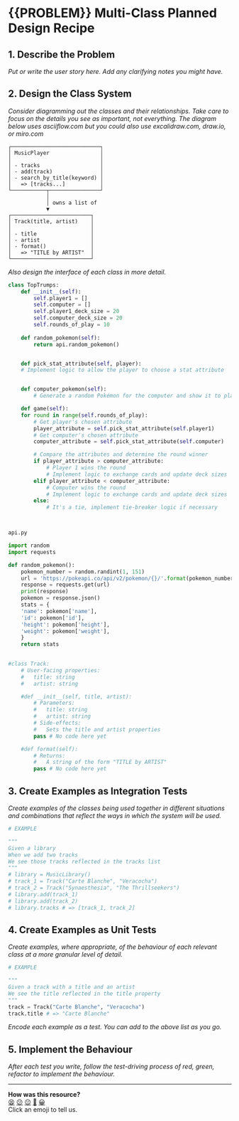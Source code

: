 # {{PROBLEM}} Multi-Class Planned Design Recipe

## 1. Describe the Problem

_Put or write the user story here. Add any clarifying notes you might have._

## 2. Design the Class System

_Consider diagramming out the classes and their relationships. Take care to
focus on the details you see as important, not everything. The diagram below
uses asciiflow.com but you could also use excalidraw.com, draw.io, or miro.com_

```
┌────────────────────────────┐
│ MusicPlayer                │
│                            │
│ - tracks                   │
│ - add(track)               │
│ - search_by_title(keyword) │
│   => [tracks...]           │
└───────────┬────────────────┘
            │
            │ owns a list of
            ▼
┌─────────────────────────┐
│ Track(title, artist)    │
│                         │
│ - title                 │
│ - artist                │
│ - format()              │
│   => "TITLE by ARTIST"  │
└─────────────────────────┘
```

_Also design the interface of each class in more detail._

```python
class TopTrumps:
    def __init__(self):
        self.player1 = []
        self.computer = []
        self.player1_deck_size = 20
        self.computer_deck_size = 20
        self.rounds_of_play = 10
    
    def random_pokemon(self):
        return api.random_pokemon()


    def pick_stat_attribute(self, player):
    # Implement logic to allow the player to choose a stat attribute


    def computer_pokemon(self):
        # Generate a random Pokémon for the computer and show it to player 1

    def game(self):
    for round in range(self.rounds_of_play):
        # Get player's chosen attribute
        player_attribute = self.pick_stat_attribute(self.player1)
        # Get computer's chosen attribute
        computer_attribute = self.pick_stat_attribute(self.computer)

        # Compare the attributes and determine the round winner
        if player_attribute > computer_attribute:
            # Player 1 wins the round
            # Implement logic to exchange cards and update deck sizes
        elif player_attribute < computer_attribute:
            # Computer wins the round
            # Implement logic to exchange cards and update deck sizes
        else:
            # It's a tie, implement tie-breaker logic if necessary



api.py

import random
import requests

def random_pokemon():
    pokemon_number = random.randint(1, 151)
    url = 'https://pokeapi.co/api/v2/pokemon/{}/'.format(pokemon_number)
    response = requests.get(url)
    print(response)
    pokemon = response.json()
    stats = {
    'name': pokemon['name'],
    'id': pokemon['id'],
    'height': pokemon['height'],
    'weight': pokemon['weight'],
    }
    return stats

    
#class Track:
    # User-facing properties:
    #   title: string
    #   artist: string

    #def __init__(self, title, artist):
        # Parameters:
        #   title: string
        #   artist: string
        # Side-effects:
        #   Sets the title and artist properties
        pass # No code here yet

    #def format(self):
        # Returns:
        #   A string of the form "TITLE by ARTIST"
        pass # No code here yet

```

## 3. Create Examples as Integration Tests

_Create examples of the classes being used together in different situations and
combinations that reflect the ways in which the system will be used._

```python
# EXAMPLE

"""
Given a library
When we add two tracks
We see those tracks reflected in the tracks list
"""
# library = MusicLibrary()
# track_1 = Track("Carte Blanche", "Veracocha")
# track_2 = Track("Synaesthesia", "The Thrillseekers")
# library.add(track_1)
# library.add(track_2)
# library.tracks # => [track_1, track_2]
```

## 4. Create Examples as Unit Tests

_Create examples, where appropriate, of the behaviour of each relevant class at
a more granular level of detail._

```python
# EXAMPLE

"""
Given a track with a title and an artist
We see the title reflected in the title property
"""
track = Track("Carte Blanche", "Veracocha")
track.title # => "Carte Blanche"
```

_Encode each example as a test. You can add to the above list as you go._

## 5. Implement the Behaviour

_After each test you write, follow the test-driving process of red, green,
refactor to implement the behaviour._

<!-- BEGIN GENERATED SECTION DO NOT EDIT -->

---

**How was this resource?**  
[😫](https://airtable.com/shrUJ3t7KLMqVRFKR?prefill_Repository=makersacademy%2Fgolden-square-in-python&prefill_File=resources%2Fmulti_class_recipe_template.md&prefill_Sentiment=😫) [😕](https://airtable.com/shrUJ3t7KLMqVRFKR?prefill_Repository=makersacademy%2Fgolden-square-in-python&prefill_File=resources%2Fmulti_class_recipe_template.md&prefill_Sentiment=😕) [😐](https://airtable.com/shrUJ3t7KLMqVRFKR?prefill_Repository=makersacademy%2Fgolden-square-in-python&prefill_File=resources%2Fmulti_class_recipe_template.md&prefill_Sentiment=😐) [🙂](https://airtable.com/shrUJ3t7KLMqVRFKR?prefill_Repository=makersacademy%2Fgolden-square-in-python&prefill_File=resources%2Fmulti_class_recipe_template.md&prefill_Sentiment=🙂) [😀](https://airtable.com/shrUJ3t7KLMqVRFKR?prefill_Repository=makersacademy%2Fgolden-square-in-python&prefill_File=resources%2Fmulti_class_recipe_template.md&prefill_Sentiment=😀)  
Click an emoji to tell us.

<!-- END GENERATED SECTION DO NOT EDIT -->
